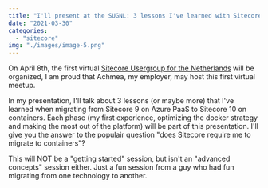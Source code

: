 ```yaml
---
title: "I'll present at the SUGNL: 3 lessons I've learned with Sitecore on Docker (and does Sitecore require you to migrate?)"
date: "2021-03-30"
categories: 
  - "sitecore"
img: "./images/image-5.png"
---
```


On April 8th, the first virtual [Sitecore Usergroup for the Netherlands](https://www.sugnl.net/) will be organized, I am proud that Achmea, my employer, may host this first virtual meetup.

In my presentation, I'll talk about 3 lessons (or maybe more) that I've learned when migrating from Sitecore 9 on Azure PaaS to Sitecore 10 on containers. Each phase (my first experience, optimizing the docker strategy and making the most out of the platform) will be part of this presentation. I'll give you the answer to the populair question "does Sitecore require me to migrate to containers"?

This will NOT be a "getting started" session, but isn't an "advanced concepts" session either. Just a fun session from a guy who had fun migrating from one technology to another.

